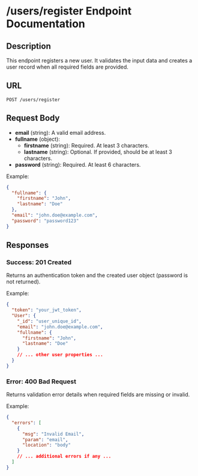 # /users/register Endpoint Documentation

## Description
This endpoint registers a new user. It validates the input data and creates a user record when all required fields are provided.

## URL
`POST /users/register`

## Request Body
- **email** (string): A valid email address.
- **fullname** (object):
  - **firstname** (string): Required. At least 3 characters.
  - **lastname** (string): Optional. If provided, should be at least 3 characters.
- **password** (string): Required. At least 6 characters.

Example:
```json
{
  "fullname": {
    "firstname": "John",
    "lastname": "Doe"
  },
  "email": "john.doe@example.com",
  "password": "password123"
}
```

## Responses

### Success: 201 Created
Returns an authentication token and the created user object (password is not returned).

Example:
```json
{
  "token": "your_jwt_token",
  "User": {
    "_id": "user_unique_id",
    "email": "john.doe@example.com",
    "fullname": {
      "firstname": "John",
      "lastname": "Doe"
    }
    // ... other user properties ...
  }
}
```

### Error: 400 Bad Request
Returns validation error details when required fields are missing or invalid.

Example:
```json
{
  "errors": [
    {
      "msg": "Invalid Email",
      "param": "email",
      "location": "body"
    }
    // ... additional errors if any ...
  ]
}
```
